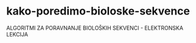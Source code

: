 # kako-poredimo-bioloske-sekvence

ALGORITMI ZA PORAVNANJE BIOLOŠKIH SEKVENCI - ELEKTRONSKA LEKCIJA
